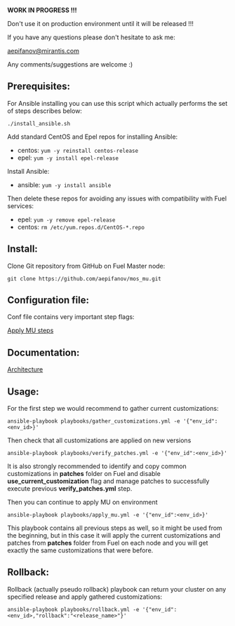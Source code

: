 
**WORK IN PROGRESS !!!**

Don't use it on production environment until it will be released !!!

If you have any questions please don't hesitate to ask me:

aepifanov@mirantis.com

Any comments/suggestions are welcome :)

Prerequisites:
--------------

For Ansible installing you can use this script which actually performs the set of
steps describes below:
```
./install_ansible.sh
```

Add standard CentOS and Epel repos for installing Ansible:

- centos: `yum -y reinstall centos-release`
- epel: `yum -y install epel-release`

Install Ansible:

- ansible: `yum -y install ansible`

Then delete these repos for avoiding any issues with compatibility with Fuel services:

- epel: `yum -y remove epel-release`
- centos: `rm /etc/yum.repos.d/CentOS-*.repo`

Install:
--------

Clone Git repository from GitHub on Fuel Master node:
```
git clone https://github.com/aepifanov/mos_mu.git
```
Configuration file:
-------------------

Conf file contains very important step flags:

[Apply MU steps](playbooks/vars/steps/apply_mu.yml)

Documentation:
--------------

[Architecture](doc/architecture.md)

Usage:
------

For the first step we would recommend to gather current customizations:
```
ansible-playbook playbooks/gather_customizations.yml -e '{"env_id":<env_id>}'
```

Then check that all customizations are applied on new versions
```
ansible-playbook playbooks/verify_patches.yml -e '{"env_id":<env_id>}'
```

It is also strongly recommended to identify and copy common customizations in
**patches** folder on Fuel and disable **use_current_customization** flag and
manage patches to successfully execute previous **verify_patches.yml** step.

Then you can continue to apply MU on environment
```
ansible-playbook playbooks/apply_mu.yml -e '{"env_id":<env_id>}'
```

This playbook contains all previous steps as well, so it might be used from
the beginning, but in this case it will apply the current customizations
and patches from **patches** folder from Fuel on each node and you will
get exactly the same customizations that were before.

Rollback:
---------

Rollback (actually pseudo rollback) playbook can return your cluster on any
specified release and apply gathered customizations:
```
ansible-playbook playbooks/rollback.yml -e '{"env_id":<env_id>,"rollback":"<release_name>"}'
```
